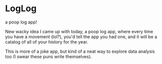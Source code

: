 # LogLog

a poop log app!

New wacky idea I came up with today, a poop log app, where every time you have a movement (lol?), you'd tell the app you had one, and it will be a catalog of all of your history for the year.

This is more of a joke app, but kind of a neat way to explore data analysis too (I swear these puns write themselves).